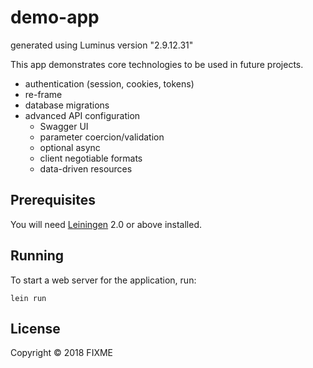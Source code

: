 # demo-app

generated using Luminus version "2.9.12.31"

This app demonstrates core technologies to be used
in future projects.

- authentication (session, cookies, tokens)
- re-frame
- database migrations
- advanced API configuration
  - Swagger UI
  - parameter coercion/validation
  - optional async
  - client negotiable formats
  - data-driven resources


## Prerequisites

You will need [Leiningen][1] 2.0 or above installed.

[1]: https://github.com/technomancy/leiningen

## Running

To start a web server for the application, run:

    lein run

## License

Copyright © 2018 FIXME
